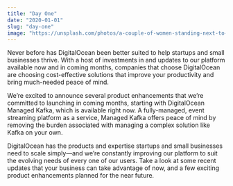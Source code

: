 ```yaml
---
title: "Day One"
date: "2020-01-01"
slug: "day-one"
image: "https://unsplash.com/photos/a-couple-of-women-standing-next-to-each-other-B8892rcCI7g"
---
```


Never before has DigitalOcean been better suited to help startups and small businesses thrive. With a host of investments in and updates to our platform available now and in coming months, companies that choose DigitalOcean are choosing cost-effective solutions that improve your productivity and bring much-needed peace of mind.

We’re excited to announce several product enhancements that we’re committed to launching in coming months, starting with DigitalOcean Managed Kafka, which is available right now. A fully-managed, event streaming platform as a service, Managed Kafka offers peace of mind by removing the burden associated with managing a complex solution like Kafka on your own.

DigitalOcean has the products and expertise startups and small businesses need to scale simply—and we’re constantly improving our platform to suit the evolving needs of every one of our users. Take a look at some recent updates that your business can take advantage of now, and a few exciting product enhancements planned for the near future.

